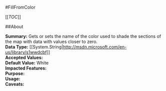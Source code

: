 #FillFromColor

[[_TOC_]]

##About

**Summary:**  Gets or sets the name of the color used to shade the sections of the map with data with values closer to zero.   
**Data Type:** [[System.String|http://msdn.microsoft.com/en-us/library/s1wwdcbf]]  
**Accepted Values:**   
**Default Value:** White  
**Impacted Features:**   
**Purpose:**   
**Usage:**   
**Caveats:**   

